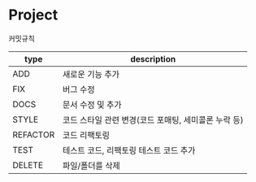 # Project

커밋규칙
<br>

| type | description |
| --- | --- |
| ADD | 새로운 기능 추가 |
| FIX | 버그 수정 |
| DOCS | 문서 수정 및 추가 |
| STYLE | 코드 스타일 관련 변경(코드 포매팅, 세미콜론 누락 등) |
| REFACTOR | 코드 리팩토링 |
| TEST | 테스트 코드, 리팩토링 테스트 코드 추가 |
| DELETE | 파일/폴더를 삭제 |
